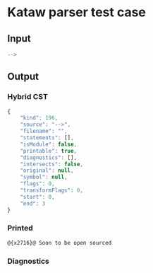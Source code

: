 # Kataw parser test case

## Input

`````js
-->
`````

## Output

### Hybrid CST


```javascript
{
    "kind": 196,
    "source": "-->",
    "filename": "",
    "statements": [],
    "isModule": false,
    "printable": true,
    "diagnostics": [],
    "intersects": false,
    "original": null,
    "symbol": null,
    "flags": 0,
    "transformFlags": 0,
    "start": 0,
    "end": 3
}
```

  
### Printed


```javascript
@{x2716}@ Soon to be open sourced
```

  
### Diagnostics


```javascript

```

